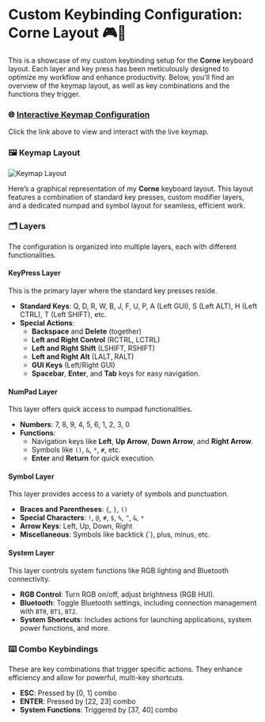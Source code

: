 # Custom Keybinding Configuration: Corne Layout 🎮🔧

This is a showcase of my custom keybinding setup for the **Corne** keyboard layout. Each layer and key press has been meticulously designed to optimize my workflow and enhance productivity. Below, you'll find an overview of the keymap layout, as well as key combinations and the functions they trigger.

### 🌐 [Interactive Keymap Configuration](https://caksoylar.github.io/keymap-drawer?keymap_yaml=H4sIAAAAAAAC_-1XXW7TQBB-zykGlXYBuZA4pS3bFxzH-SGuYxyXAlUpbmKpKE5c2c6DiXyN3obLcJI6M4OTqKCokSJRtS_frL_5dnd2vDtrB14aThIJ05-j4cXQTy9DLxpI6IfR2M9KgZf6USxLAB0_tSM_xvYuCIHmI2Id0UE8RawhfkBsIJ4g2ojTfLqapnd6tqYbClxJqBum4RrZ4tBsZloNNabRcKF50s4KvjfnNdOd8y3iddcx56Q7F_da7QbLm4hfCpWFKqfdbC3JZi6K1FketbugX4qhveAogl5e2lfEz4jHiDriJ8QOokkdFOrxGvHN4iCuRrm2JiPbG9CLMFy0mF5qpaPLMKAB82DyBsllEe7vm18KJOm1LyGJvHGc_fceccDJPGT7Tjzg1ayVgT1e-Vu2-48uAxVeucq2upkMIHPlBwMiDMs1qNqJ8roT0pFcdQDFlBeWsX3G9j3brVXzC0mKIy4aYhMZEmcczjnZ5_S0TU_fVvSe1WS6I2zQHKdLV0i9e2pROZvV0LVDe4H4kgLa4TBfsf3-2A7MPTb5vzdunPgj-ZS4jXicZg26VtFs4WW95qHciZPJ4Ed4MRkHYX_40Ld6jT7g8op7l6v8hVPF0xHe3CD9ML--8n-BXbiWcFZWoHKeq4f5V3JPZ1JVFVCrf2i8MslRPVBgr8wOKielW-bBwD6GDAAA)

Click the link above to view and interact with the live keymap.

### 🖼️ Keymap Layout

![Keymap Layout](https://github.com/user-attachments/assets/3ec18e67-b2e0-469b-ac59-cf2993149f8e)

Here’s a graphical representation of my **Corne** keyboard layout. This layout features a combination of standard key presses, custom modifier layers, and a dedicated numpad and symbol layout for seamless, efficient work.

### 🗂️ Layers

The configuration is organized into multiple layers, each with different functionalities.

#### **KeyPress Layer**
This is the primary layer where the standard key presses reside.

- **Standard Keys**: Q, D, R, W, B, J, F, U, P, A (Left GUI), S (Left ALT), H (Left CTRL), T (Left SHIFT), etc.
- **Special Actions**:
  - **Backspace** and **Delete** (together)  
  - **Left and Right Control** (RCTRL, LCTRL)  
  - **Left and Right Shift** (LSHIFT, RSHIFT)  
  - **Left and Right Alt** (LALT, RALT)  
  - **GUI Keys** (Left/Right GUI)  
  - **Spacebar**, **Enter**, and **Tab** keys for easy navigation.

#### **NumPad Layer**
This layer offers quick access to numpad functionalities.

- **Numbers**: 7, 8, 9, 4, 5, 6, 1, 2, 3, 0
- **Functions**:
  - Navigation keys like **Left**, **Up Arrow**, **Down Arrow**, and **Right Arrow**.
  - Symbols like `()`, `&`, `*`, `#`, etc.
  - **Enter** and **Return** for quick execution.

#### **Symbol Layer**
This layer provides access to a variety of symbols and punctuation.

- **Braces and Parentheses**: `{`, `}`, `()`
- **Special Characters**: `!`, `@`, `#`, `$`, `%`, `^`, `&`, `*`
- **Arrow Keys**: Left, Up, Down, Right
- **Miscellaneous**: Symbols like backtick (`), plus, minus, etc.

#### **System Layer**
This layer controls system functions like RGB lighting and Bluetooth connectivity.

- **RGB Control**: Turn RGB on/off, adjust brightness (RGB HUI).
- **Bluetooth**: Toggle Bluetooth settings, including connection management with `BT0`, `BT1`, `BT2`.
- **System Shortcuts**: Includes actions for launching applications, system power functions, and more.

### ⌨️ Combo Keybindings

These are key combinations that trigger specific actions. They enhance efficiency and allow for powerful, multi-key shortcuts.

- **ESC**: Pressed by [0, 1] combo
- **ENTER**: Pressed by [22, 23] combo
- **System Functions**: Triggered by [37, 40] combo
